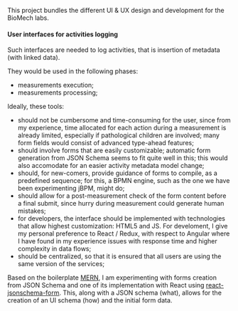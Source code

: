 This project bundles the different UI & UX design and development for the BioMech labs.

#### User interfaces for activities logging

Such interfaces are needed to log activities, that is insertion of metadata (with linked data).

They would be used in the following phases:

- measurements execution;
- measurements processing;

Ideally, these tools:

- should not be cumbersome and time-consuming for the user, since from my experience, time allocated for each action during a measurement is already limited, especially if pathological children are involved; many form fields would consist of advanced type-ahead features;
- should involve forms that are easily customizable; automatic form generation from JSON Schema seems to fit quite well in this; this would also accomodate for an easier activity metadata model change;
- should, for new-comers, provide guidance of forms to compile, as a predefined sequence; for this, a BPMN engine, such as the one we have been experimenting jBPM, might do;
- should allow for a post-measurement check of the form content before a final submit, since hurry during measurement could generate human mistakes;
- for developers, the interface should be implemented with technologies that allow highest customization: HTML5 and JS. For develoment, I give my personal preference to React / Redux, with respect to Angular where I have found in my experience issues with response time and higher complexity in data flows;
- should be centralized, so that it is ensured that all users are using the same version of the services;

Based on the boilerplate [MERN](mern.io), I am experimenting with forms creation from JSON Schema and one of its implementation with React using [react-jsonschema-form](https://github.com/mozilla-services/react-jsonschema-form). This, along with a JSON schema (what), allows for the creation of an UI schema (how) and the initial form data.